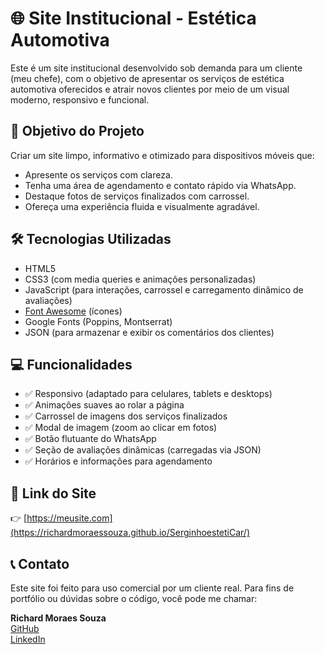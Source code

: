 # 🌐 Site Institucional - Estética Automotiva

Este é um site institucional desenvolvido sob demanda para um cliente (meu chefe), com o objetivo de apresentar os serviços de estética automotiva oferecidos e atrair novos clientes por meio de um visual moderno, responsivo e funcional.

## 📌 Objetivo do Projeto

Criar um site limpo, informativo e otimizado para dispositivos móveis que:

- Apresente os serviços com clareza.
- Tenha uma área de agendamento e contato rápido via WhatsApp.
- Destaque fotos de serviços finalizados com carrossel.
- Ofereça uma experiência fluida e visualmente agradável.

## 🛠️ Tecnologias Utilizadas

- HTML5
- CSS3 (com media queries e animações personalizadas)
- JavaScript (para interações, carrossel e carregamento dinâmico de avaliações)
- [Font Awesome](https://fontawesome.com/) (ícones)
- Google Fonts (Poppins, Montserrat)
- JSON (para armazenar e exibir os comentários dos clientes)

## 💻 Funcionalidades

- ✅ Responsivo (adaptado para celulares, tablets e desktops)
- ✅ Animações suaves ao rolar a página
- ✅ Carrossel de imagens dos serviços finalizados
- ✅ Modal de imagem (zoom ao clicar em fotos)
- ✅ Botão flutuante do WhatsApp
- ✅ Seção de avaliações dinâmicas (carregadas via JSON)
- ✅ Horários e informações para agendamento

## 🔗 Link do Site

👉 [https://meusite.com](https://richardmoraessouza.github.io/SerginhoestetiCar/)

## 📞 Contato

Este site foi feito para uso comercial por um cliente real. Para fins de portfólio ou dúvidas sobre o código, você pode me chamar:

**Richard Moraes Souza**  
[GitHub](https://github.com/richardmoraessouza)  
[LinkedIn](https://www.linkedin.com/in/richard/)
